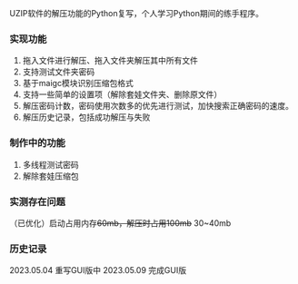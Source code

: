 UZIP软件的解压功能的Python复写，个人学习Python期间的练手程序。

### 实现功能
1. 拖入文件进行解压、拖入文件夹解压其中所有文件
2. 支持测试文件夹密码
3. 基于maigc模块识别压缩包格式
4. 支持一些简单的设置项（解除套娃文件夹、删除原文件）
5. 解压密码计数，密码使用次数多的优先进行测试，加快搜索正确密码的速度。
6. 解压历史记录，包括成功解压与失败

### 制作中的功能
1. 多线程测试密码
2. 解除套娃压缩包

### 实测存在问题
（已优化）启动占用内存~~60mb，解压时占用100mb~~ 30~40mb

### 历史记录
2023.05.04 重写GUI版中
2023.05.09 完成GUI版

